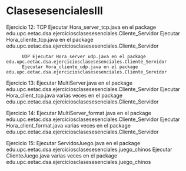 ClasesesencialesIII
===================
Ejercicio 12: TCP Ejecutar Hora_server_tcp.java en el package edu.upc.eetac.dsa.ejerciciosclasesesenciales.Cliente_Servidor
		  Ejecutar Hora_cliente_tcp.java en el package edu.upc.eetac.dsa.ejerciciosclasesesenciales.Cliente_Servidor
	      
	      UDP Ejecutar Hora_server_udp.java en el package edu.upc.eetac.dsa.ejerciciosclasesesenciales.Cliente_Servidor
		  Ejecutar Hora_cliente_udp.java en el package edu.upc.eetac.dsa.ejerciciosclasesesenciales.Cliente_Servidor

Ejercicio 13: 	  Ejecutar MultiServer.java en el package edu.upc.eetac.dsa.ejerciciosclasesesenciales.Cliente_Servidor
		  Ejecutar Hora_client_tcp.java varias veces en el package edu.upc.eetac.dsa.ejerciciosclasesesenciales.Cliente_Servidor

Ejercicio 14: 	  Ejecutar MultiServer_format.java en el package edu.upc.eetac.dsa.ejerciciosclasesesenciales.Cliente_Servidor
		  Ejecutar Hora_client_format.java varias veces en el package edu.upc.eetac.dsa.ejerciciosclasesesenciales.Cliente_Servidor

Ejercicio 15: 	  Ejecutar ServidorJuego.java en el package edu.upc.eetac.dsa.ejerciciosclasesesenciales.juego_chinos
     	 	  Ejecutar ClienteJuego.java varias veces en el package edu.upc.eetac.dsa.ejerciciosclasesesenciales.juego_chinos
